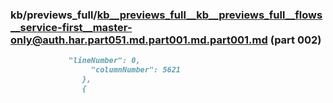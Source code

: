 ### kb/previews_full/kb__previews_full__kb__previews_full__flows__service-first__master-only@auth.har.part051.md.part001.md.part001.md (part 002)

```md
             "lineNumber": 0,
                  "columnNumber": 5621
                },
                {
                 
```

```
